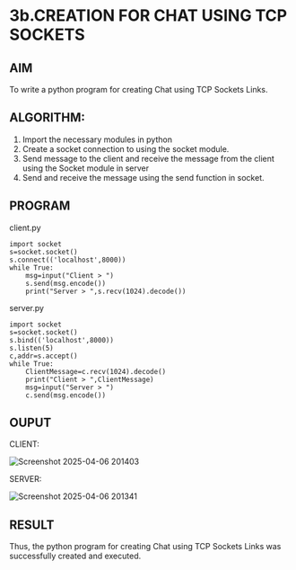 # 3b.CREATION FOR CHAT USING TCP SOCKETS
## AIM
To write a python program for creating Chat using TCP Sockets Links.
## ALGORITHM:
1. Import the necessary modules in python
2. Create a socket connection to using the socket module.
3. Send message to the client and receive the message from the client using the Socket module in
 server
4. Send and receive the message using the send function in socket.
## PROGRAM

client.py
```
import socket
s=socket.socket()
s.connect(('localhost',8000))
while True:
    msg=input("Client > ")
    s.send(msg.encode())
    print("Server > ",s.recv(1024).decode())
```
server.py
```
import socket
s=socket.socket()
s.bind(('localhost',8000))
s.listen(5)
c,addr=s.accept()
while True:
    ClientMessage=c.recv(1024).decode()
    print("Client > ",ClientMessage)
    msg=input("Server > ")
    c.send(msg.encode())
```
## OUPUT

CLIENT:

![Screenshot 2025-04-06 201403](https://github.com/user-attachments/assets/154891ee-1298-441a-989a-e5f24881f3b1)

SERVER:

![Screenshot 2025-04-06 201341](https://github.com/user-attachments/assets/8aa52348-abdd-4c8e-b75e-2b41f48347c5)

## RESULT
Thus, the python program for creating Chat using TCP Sockets Links was successfully 
created and executed.
